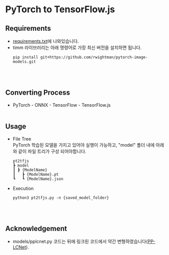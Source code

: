 # PyTorch to TensorFlow.js
## Requirements
* [requirements.txt](requirements.txt)에 나와있습니다.
* timm 라이브러리는 아래 명령어로 가장 최신 버전을 설치하면 됩니다.
    ```
    pip install git+https://github.com/rwightman/pytorch-image-models.git
    ```
<br><br>

## Converting Process
* PyTorch - ONNX - TensorFlow - TensorFlow.js
<br><br>

## Usage
* File Tree<br>
    PyTorch 학습된 모델을 가지고 있어야 실행이 가능하고, "model" 폴더 내에 아래와 같이 파일 트리가 구성 되어야합니다.
    ```
    pt2tfjs
    ┣ model
    ┃ ┣ {ModelName}
    ┃   ┣ {ModelName}.pt
    ┗   ┗ {ModelName}.json
    ```
* Execution
    ```
    python3 pt2tfjs.py -n {saved_model_folder}
    ```
<br><br>

## Acknowledgement
* models/pplcnet.py 코드는 뒤에 링크된 코드에서 약간 변형하였습니다([PP-LCNet](https://github.com/ngnquan/PP-LCNet/blob/main/pplcnet.py)).